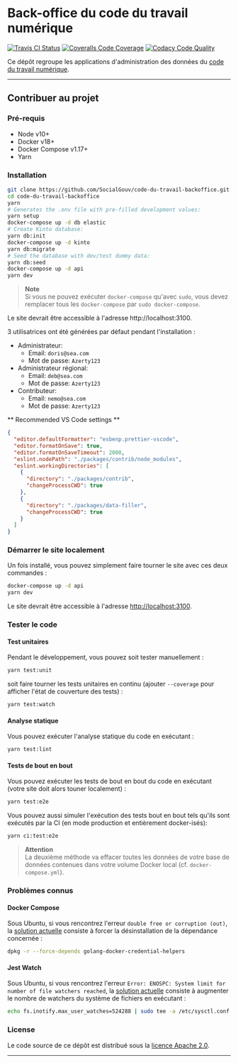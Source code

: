 # Back-office du code du travail numérique

[![Travis CI Status][img-travis]][link-travis]
[![Coveralls Code Coverage][img-coveralls]][link-coveralls]
[![Codacy Code Quality][img-codacy]][link-codacy]

Ce dépôt regroupe les applications d'administration des données du [code du travail
numérique][link-cdtn].

---

## Contribuer au projet

### Pré-requis

- Node v10+
- Docker v18+
- Docker Compose v1.17+
- Yarn

### Installation

```bash
git clone https://github.com/SocialGouv/code-du-travail-backoffice.git
cd code-du-travail-backoffice
yarn
# Generates the .env file with pre-filled development values:
yarn setup
docker-compose up -d db elastic
# Create Kinto database:
yarn db:init
docker-compose up -d kinto
yarn db:migrate
# Seed the database with dev/test dummy data:
yarn db:seed
docker-compose up -d api
yarn dev
```

> **Note**<br> Si vous ne pouvez exécuter `docker-compose` qu'avec `sudo`, vous devez remplacer tous
> les `docker-compose` par `sudo docker-compose`.

Le site devrait être accessible à l'adresse http://localhost:3100.

3 utilisatrices ont été générées par défaut pendant l'installation :

- Administrateur:
  - Email: `doris@sea.com`
  - Mot de passe: `Azerty123`
- Administrateur régional:
  - Email: `deb@sea.com`
  - Mot de passe: `Azerty123`
- Contributeur:
  - Email: `nemo@sea.com`
  - Mot de passe: `Azerty123`

** Recommended VS Code settings **

```json
{
  "editor.defaultFormatter": "esbenp.prettier-vscode",
  "editor.formatOnSave": true,
  "editor.formatOnSaveTimeout": 2000,
  "eslint.nodePath": "./packages/contrib/node_modules",
  "eslint.workingDirectories": [
    {
      "directory": "./packages/contrib",
      "changeProcessCWD": true
    },
    {
      "directory": "./packages/data-filler",
      "changeProcessCWD": true
    }
  ]
}
```

### Démarrer le site localement

Un fois installé, vous pouvez simplement faire tourner le site avec ces deux commandes :

```bash
docker-compose up -d api
yarn dev
```

Le site devrait être accessible à l'adresse [http://localhost:3100](http://localhost:3100).

### Tester le code

#### Test unitaires

Pendant le développement, vous pouvez soit tester manuellement :

```bash
yarn test:unit
```

soit faire tourner les tests unitaires en continu (ajouter `--coverage` pour afficher l'état de
couverture des tests) :

```bash
yarn test:watch
```

#### Analyse statique

Vous pouvez exécuter l'analyse statique du code en exécutant :

```bash
yarn test:lint
```

#### Tests de bout en bout

Vous pouvez exécuter les tests de bout en bout du code en exécutant (votre site doit alors touner
localement) :

```bash
yarn test:e2e
```

Vous pouvez aussi simuler l'exécution des tests bout en bout tels qu'ils sont exécutés par la CI (en
mode production et entièrement docker-isés):

```bash
yarn ci:test:e2e
```

> **Attention**<br> La deuxième méthode va effacer toutes les données de votre base de données
> contenues dans votre volume Docker local (cf. `docker-compose.yml`).

### Problèmes connus

#### Docker Compose

Sous Ubuntu, si vous rencontrez l'erreur `double free or corruption (out)`, la [solution
actuelle][link-issue-1] consiste à forcer la désinstallation de la dépendance concernée :

```bash
dpkg -r --force-depends golang-docker-credential-helpers
```

#### Jest Watch

Sous Ubuntu, si vous rencontrez l'erreur
`Error: ENOSPC: System limit for number of file watchers reached`, la [solution
actuelle][link-issue-2] consiste à augmenter le nombre de watchers du système de fichiers en
exécutant :

```bash
echo fs.inotify.max_user_watches=524288 | sudo tee -a /etc/sysctl.conf && sudo sysctl -p
```

### License

Le code source de ce dépôt est distribué sous la [licence Apache 2.0][link-license].

---

[img-codacy]:
  https://img.shields.io/codacy/grade/4c5aebc238b94d3795371b49fa6041de.svg?style=flat-square
[img-coveralls]:
  https://img.shields.io/coveralls/github/SocialGouv/code-du-travail-backoffice?style=flat-square
[img-travis]:
  https://img.shields.io/travis/SocialGouv/code-du-travail-backoffice/dev.svg?style=flat-square
[link-cdtn]: https://codedutravail.num.social.gouv.fr
[link-codacy]: https://app.codacy.com/project/SocialGouv/code-du-travail-backoffice/dashboard
[link-coveralls]: https://coveralls.io/github/SocialGouv/code-du-travail-backoffice
[link-issue-1]:
  https://github.com/docker/docker-credential-helpers/issues/103#issuecomment-421822269
[link-issue-2]: https://github.com/facebook/jest/issues/3254#issuecomment-297214395
[link-license]: https://github.com/SocialGouv/code-du-travail-backoffice/blob/master/LICENSE
[link-travis]: https://travis-ci.com/SocialGouv/code-du-travail-backoffice
